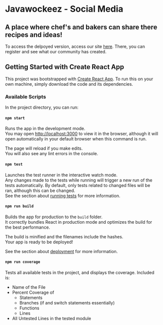 # Javawockeez - Social Media
## A place where chef's and bakers can share there recipes and ideas!
To access the delpoyed version, access our site [here](http://javawockeez-social-react.s3-website-us-east-1.amazonaws.com/). There, you can register and see what our community has created.


## Getting Started with Create React App

This project was bootstrapped with [Create React App](https://github.com/facebook/create-react-app).
To run this on your own machine, simply download the code and its dependencies.

### Available Scripts

In the project directory, you can run:

#### `npm start`

Runs the app in the development mode.\
You may open [http://localhost:3000](http://localhost:3000) to view it in the browser, although it will open automatically in your default browser when this command is run.

The page will reload if you make edits.\
You will also see any lint errors in the console.

#### `npm test`

Launches the test runner in the interactive watch mode.\
Any changes made to the tests while running will trigger a new run of the tests automatically. By default, only tests related to changed files will be ran, although this can be changed.\
See the section about [running tests](https://facebook.github.io/create-react-app/docs/running-tests) for more information.

#### `npm run build`

Builds the app for production to the `build` folder.\
It correctly bundles React in production mode and optimizes the build for the best performance.

The build is minified and the filenames include the hashes.\
Your app is ready to be deployed!

See the section about [deployment](https://facebook.github.io/create-react-app/docs/deployment) for more information.

#### `npm run coverage`

Tests all available tests in the project, and displays the coverage. Included is: 
- Name of the File
- Percent Coverage of
	- Statements
	- Branches (if and switch statements essentially)
	- Functions
	- Lines
- All Untested Lines in the tested module
